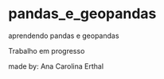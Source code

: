 # pandas_e_geopandas
aprendendo pandas e geopandas

Trabalho em progresso

made by: Ana Carolina Erthal